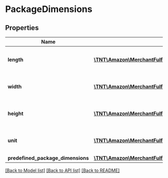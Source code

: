 # PackageDimensions

## Properties
Name | Type | Description | Notes
------------ | ------------- | ------------- | -------------
**length** | [**\TNT\Amazon\MerchantFulfillment\V0\Model\PackageDimension**](PackageDimension.md) | The length dimension. If you don&#39;t specify PredefinedPackageDimensions, you must specify the Length. | [optional] 
**width** | [**\TNT\Amazon\MerchantFulfillment\V0\Model\PackageDimension**](PackageDimension.md) | The width dimension. If you don&#39;t specify PredefinedPackageDimensions, you must specify the Width. | [optional] 
**height** | [**\TNT\Amazon\MerchantFulfillment\V0\Model\PackageDimension**](PackageDimension.md) | The height dimension. If you don&#39;t specify PredefinedPackageDimensions, you must specify the Height. | [optional] 
**unit** | [**\TNT\Amazon\MerchantFulfillment\V0\Model\UnitOfLength**](UnitOfLength.md) | The unit of measurement. If you don&#39;t specify PredefinedPackageDimensions, you must specify the Unit. | [optional] 
**predefined_package_dimensions** | [**\TNT\Amazon\MerchantFulfillment\V0\Model\PredefinedPackageDimensions**](PredefinedPackageDimensions.md) |  | [optional] 

[[Back to Model list]](../README.md#documentation-for-models) [[Back to API list]](../README.md#documentation-for-api-endpoints) [[Back to README]](../README.md)


